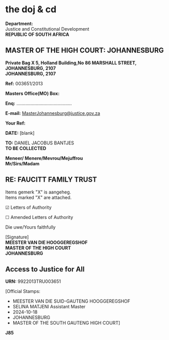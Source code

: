 # the doj & cd

**Department:**  
Justice and Constitutional Development  
**REPUBLIC OF SOUTH AFRICA**

## MASTER OF THE HIGH COURT: JOHANNESBURG

**Private Bag X 5, Holland Building,No 86 MARSHALL STREET, JOHANNESBURG, 2107**  
**JOHANNESBURG, 2107**

**Ref:** 003651/2013  

**Masters Office(MO) Box:**

**Enq:** ...........................................

**E-mail:** MasterJohannesburg@justice.gov.za

**Your Ref:**

**DATE:** [blank]

**TO:** DANIEL JACOBUS BANTJES  
**TO BE COLLECTED**

**Meneer/ Menere/Mevrou/Mejuffrou**  
**Mr/Sirs/Madam**

## RE: FAUCITT FAMILY TRUST

Items gemerk "X" is aangeheg.  
Items marked "X" are attached.

☑ Letters of Authority

☐ Amended Letters of Authority

Die uwe/Yours faithfully

[Signature]  
**MEESTER VAN DIE HOOGGEREGSHOF**  
**MASTER OF THE HIGH COURT**  
**JOHANNESBURG**

## Access to Justice for All

**URN:** 9922013TRU003651

[Official Stamps:
- MEESTER VAN DIE SUID-GAUTENG HOOGGEREGSHOF
- SELINA MATJENI Assistant Master
- 2024-10-18
- JOHANNESBURG
- MASTER OF THE SOUTH GAUTENG HIGH COURT]

**J85**